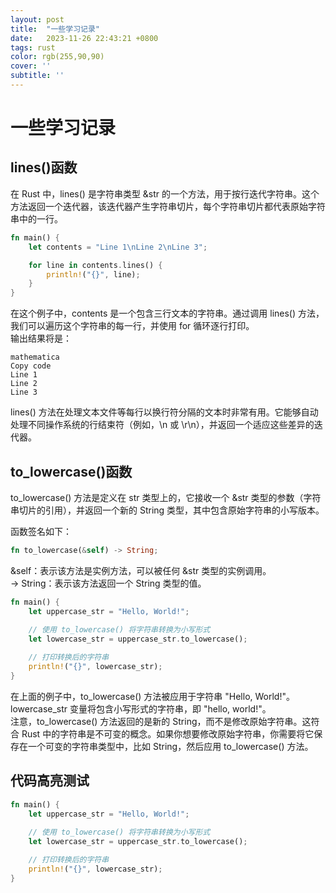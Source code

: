 ```yaml
---
layout: post
title:  "一些学习记录"
date:   2023-11-26 22:43:21 +0800
tags: rust 
color: rgb(255,90,90)
cover: ''
subtitle: ''
---
```

# 一些学习记录
## lines()函数
在 Rust 中，lines() 是字符串类型 &str 的一个方法，用于按行迭代字符串。这个方法返回一个迭代器，该迭代器产生字符串切片，每个字符串切片都代表原始字符串中的一行。  

```rust
fn main() {
    let contents = "Line 1\nLine 2\nLine 3";

    for line in contents.lines() {
        println!("{}", line);
    }
}  
```

在这个例子中，contents 是一个包含三行文本的字符串。通过调用 lines() 方法，我们可以遍历这个字符串的每一行，并使用 for 循环逐行打印。  
输出结果将是：  

    mathematica
    Copy code
    Line 1
    Line 2
    Line 3  

lines() 方法在处理文本文件等每行以换行符分隔的文本时非常有用。它能够自动处理不同操作系统的行结束符（例如，\n 或 \r\n），并返回一个适应这些差异的迭代器。  

## to_lowercase()函数

to_lowercase() 方法是定义在 str 类型上的，它接收一个 &str 类型的参数（字符串切片的引用），并返回一个新的 String 类型，其中包含原始字符串的小写版本。

函数签名如下：  

```rust
fn to_lowercase(&self) -> String;  
```  

&self：表示该方法是实例方法，可以被任何 &str 类型的实例调用。  
-> String：表示该方法返回一个 String 类型的值。  

```rust
fn main() {
    let uppercase_str = "Hello, World!";
    
    // 使用 to_lowercase() 将字符串转换为小写形式
    let lowercase_str = uppercase_str.to_lowercase();

    // 打印转换后的字符串
    println!("{}", lowercase_str);
}  
```  

在上面的例子中，to_lowercase() 方法被应用于字符串 "Hello, World!"。lowercase_str 变量将包含小写形式的字符串，即 "hello, world!"。  
注意，to_lowercase() 方法返回的是新的 String，而不是修改原始字符串。这符合 Rust 中的字符串是不可变的概念。如果你想要修改原始字符串，你需要将它保存在一个可变的字符串类型中，比如 String，然后应用 to_lowercase() 方法。

## 代码高亮测试

```rust
fn main() {
    let uppercase_str = "Hello, World!";
    
    // 使用 to_lowercase() 将字符串转换为小写形式
    let lowercase_str = uppercase_str.to_lowercase();

    // 打印转换后的字符串
    println!("{}", lowercase_str);
}   
```  
